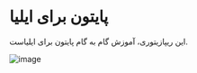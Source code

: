 # پایتون برای ایلیا
این ریپازیتوری، آموزش گام به گام پایتون برای ایلیاست.




![image](https://github.com/mfathi91/python-for-iliya/assets/29010410/58d31c68-3193-47d6-b1af-f6c257df9026)


